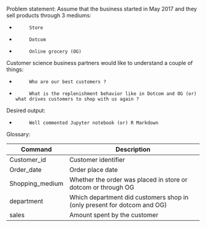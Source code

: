 Problem statement:
Assume that the business started in May 2017 and they sell products through 3 mediums:
-          Store
-          Dotcom
-          Online grocery (OG)
 

Customer science business partners would like to understand a couple of things:
-          Who are our best customers ?
-          What is the replenishment behavior like in Dotcom and OG (or) what drives customers to shop with us again ?
 
 
Desired output:
-          Well commented Jupyter notebook (or) R Markdown
 
 
Glossary:
 
| Command | Description |
| --- | --- |
| Customer_id | Customer identifier |
| Order_date | Order place date |
| Shopping_medium | Whether the order was placed in store or dotcom or through OG |
| department | Which department did customers shop in (only present for dotcom and OG) |
| sales | Amount spent by the customer |
